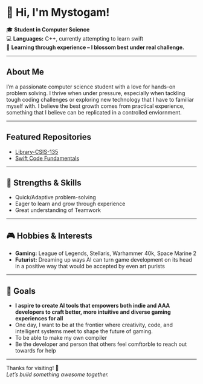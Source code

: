 # 👋 Hi, I'm Mystogam!

🎓 **Student in Computer Science**  
💻 **Languages:** C++, currently attempting to learn swift  
🌱 **Learning through experience – I blossom best under real challenge.**

---

## About Me

I’m a passionate computer science student with a love for hands-on problem solving. I thrive when under pressure, especially when tackling tough coding challenges or exploring new technology that I have to familiar myself with. I believe the best growth comes from practical experience, something that I believe can be replicated in a controlled enviornment.

---

## Featured Repositories

- [ Library-CSIS-135](https://github.com/Mystogam/Library-CSIS-135) 
- [ Swift Code Fundamentals](https://github.com/Mystogam/Swift-Code-Fundamentals)

---

## 🧠 Strengths & Skills

- Quick/Adaptive problem-solving
- Eager to learn and grow through experience
- Great understanding of Teamwork

---

## 🎮 Hobbies & Interests

- **Gaming:** League of Legends, Stellaris, Warhammer 40k, Space Marine 2
- **Futurist:** Dreaming up ways AI can turn game development on its head in a positive way that would be accepted by even art purists

---

## 🌟 Goals

- **I aspire to create AI tools that empowers both indie and AAA developers to craft better, more intuitive and diverse gaming experiences for all**  
- One day, I want to be at the frontier where creativity, code, and intelligent systems meet to shape the future of gaming.
- To be able to make my own compiler
- Be the developer and person that others feel comftorble to reach out towards for help

---

Thanks for visiting! 🚀  
*Let’s build something awesome together.*